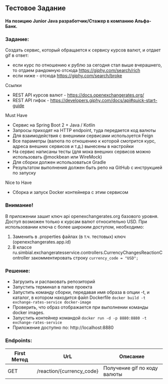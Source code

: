 ## Тестовое Задание
#### На позицию Junior Java разработчик/Стажер в компанию Альфа-Банк.

### Задание:
Создать сервис, который обращается к сервису курсов валют, и отдает gif в ответ:

- если курс по отношению к рублю за сегодня стал выше вчерашнего, то отдаем рандомную отсюда https://giphy.com/search/rich 
- если ниже - отсюда https://giphy.com/search/broke 

Ссылки
- REST API курсов валют - https://docs.openexchangerates.org/ 
- REST API гифок - https://developers.giphy.com/docs/api#quick-start-guide 

Must Have
- Сервис на Spring Boot 2 + Java / Kotlin
- Запросы приходят на HTTP endpoint, туда передается код валюты
- Для взаимодействия с внешними сервисами используется Feign
- Все параметры (валюта по отношению к которой смотрится курс, адреса внешних сервисов и т.д.) вынесены в настройки
- На сервис написаны тесты (для мока внешних сервисов можно использовать @mockbean или WireMock)
- Для сборки должен использоваться Gradle
- Результатом выполнения должен быть репо на GitHub с инструкцией по запуску

Nice to Have
- Сборка и запуск Docker контейнера с этим сервисом

### Внимание!
В приложении зашит ключ api openexchangerates.org базового уровня. 
Доступ возможен только к курсам валют относительно USD. 
При использовании ключа с более широким доступом, необходимо: 
1. Заменить в .properties файлах (в т.ч. тестовых) ключ (openexchangerates.app.id)
2. В классе ru.simbial.exchangeratesservice.controllers.CurrencyChangesReactionController закомментировать строку `currency_code = "USD";`

### Решение:
- Загрузить и распаковать репозиторий
- Запустить терминал в папке проекта
- Запустить команду сборки, передавая имя образа в опции -t, и каталог, в котором находится файл Dockerfile
`docker build -t exchange-rates-service docker-image`
- Проверить, что образ отображается при выполнении команды docker images.
- Запустить контейнер командой
`docker run -d -p 8880:8880 -t exchange-rates-service`
- Приложение доступно по: http://localhost:8880

### Endpoints:
| First Метод  | UrL  | Описание |
| ------------- | ------------- |------------- |
| GET  | /reaction/{currency_code}  |Получение gif по коду валюты |

